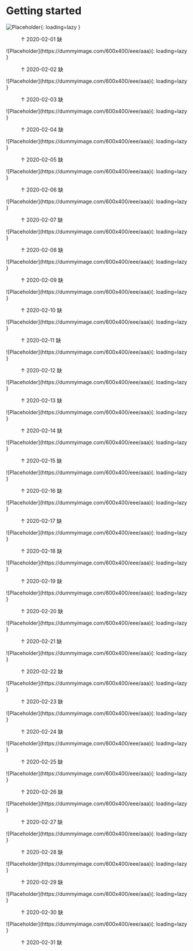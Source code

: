 
# Getting started


![Placeholder](https://dummyimage.com/600x400/eee/aaa){: loading=lazy }
<figure>
  <figcaption>&#x2191; 2020-02-01 缺</figcaption>
</figure>
![Placeholder](https://dummyimage.com/600x400/eee/aaa){: loading=lazy }
<figure>
  <figcaption>&#x2191; 2020-02-02 缺</figcaption>
</figure>
![Placeholder](https://dummyimage.com/600x400/eee/aaa){: loading=lazy }
<figure>
  <figcaption>&#x2191; 2020-02-03 缺</figcaption>
</figure>
![Placeholder](https://dummyimage.com/600x400/eee/aaa){: loading=lazy }
<figure>
  <figcaption>&#x2191; 2020-02-04 缺</figcaption>
</figure>
![Placeholder](https://dummyimage.com/600x400/eee/aaa){: loading=lazy }
<figure>
  <figcaption>&#x2191; 2020-02-05 缺</figcaption>
</figure>
![Placeholder](https://dummyimage.com/600x400/eee/aaa){: loading=lazy }
<figure>
  <figcaption>&#x2191; 2020-02-06 缺</figcaption>
</figure>
![Placeholder](https://dummyimage.com/600x400/eee/aaa){: loading=lazy }
<figure>
  <figcaption>&#x2191; 2020-02-07 缺</figcaption>
</figure>
![Placeholder](https://dummyimage.com/600x400/eee/aaa){: loading=lazy }
<figure>
  <figcaption>&#x2191; 2020-02-08 缺</figcaption>
</figure>
![Placeholder](https://dummyimage.com/600x400/eee/aaa){: loading=lazy }
<figure>
  <figcaption>&#x2191; 2020-02-09 缺</figcaption>
</figure>
![Placeholder](https://dummyimage.com/600x400/eee/aaa){: loading=lazy }
<figure>
  <figcaption>&#x2191; 2020-02-10 缺</figcaption>
</figure>
![Placeholder](https://dummyimage.com/600x400/eee/aaa){: loading=lazy }
<figure>
  <figcaption>&#x2191; 2020-02-11 缺</figcaption>
</figure>
![Placeholder](https://dummyimage.com/600x400/eee/aaa){: loading=lazy }
<figure>
  <figcaption>&#x2191; 2020-02-12 缺</figcaption>
</figure>
![Placeholder](https://dummyimage.com/600x400/eee/aaa){: loading=lazy }
<figure>
  <figcaption>&#x2191; 2020-02-13 缺</figcaption>
</figure>
![Placeholder](https://dummyimage.com/600x400/eee/aaa){: loading=lazy }
<figure>
  <figcaption>&#x2191; 2020-02-14 缺</figcaption>
</figure>
![Placeholder](https://dummyimage.com/600x400/eee/aaa){: loading=lazy }
<figure>
  <figcaption>&#x2191; 2020-02-15 缺</figcaption>
</figure>
![Placeholder](https://dummyimage.com/600x400/eee/aaa){: loading=lazy }
<figure>
  <figcaption>&#x2191; 2020-02-16 缺</figcaption>
</figure>
![Placeholder](https://dummyimage.com/600x400/eee/aaa){: loading=lazy }
<figure>
  <figcaption>&#x2191; 2020-02-17 缺</figcaption>
</figure>
![Placeholder](https://dummyimage.com/600x400/eee/aaa){: loading=lazy }
<figure>
  <figcaption>&#x2191; 2020-02-18 缺</figcaption>
</figure>
![Placeholder](https://dummyimage.com/600x400/eee/aaa){: loading=lazy }
<figure>
  <figcaption>&#x2191; 2020-02-19 缺</figcaption>
</figure>
![Placeholder](https://dummyimage.com/600x400/eee/aaa){: loading=lazy }
<figure>
  <figcaption>&#x2191; 2020-02-20 缺</figcaption>
</figure>
![Placeholder](https://dummyimage.com/600x400/eee/aaa){: loading=lazy }
<figure>
  <figcaption>&#x2191; 2020-02-21 缺</figcaption>
</figure>
![Placeholder](https://dummyimage.com/600x400/eee/aaa){: loading=lazy }
<figure>
  <figcaption>&#x2191; 2020-02-22 缺</figcaption>
</figure>
![Placeholder](https://dummyimage.com/600x400/eee/aaa){: loading=lazy }
<figure>
  <figcaption>&#x2191; 2020-02-23 缺</figcaption>
</figure>
![Placeholder](https://dummyimage.com/600x400/eee/aaa){: loading=lazy }
<figure>
  <figcaption>&#x2191; 2020-02-24 缺</figcaption>
</figure>
![Placeholder](https://dummyimage.com/600x400/eee/aaa){: loading=lazy }
<figure>
  <figcaption>&#x2191; 2020-02-25 缺</figcaption>
</figure>
![Placeholder](https://dummyimage.com/600x400/eee/aaa){: loading=lazy }
<figure>
  <figcaption>&#x2191; 2020-02-26 缺</figcaption>
</figure>
![Placeholder](https://dummyimage.com/600x400/eee/aaa){: loading=lazy }
<figure>
  <figcaption>&#x2191; 2020-02-27 缺</figcaption>
</figure>
![Placeholder](https://dummyimage.com/600x400/eee/aaa){: loading=lazy }
<figure>
  <figcaption>&#x2191; 2020-02-28 缺</figcaption>
</figure>
![Placeholder](https://dummyimage.com/600x400/eee/aaa){: loading=lazy }
<figure>
  <figcaption>&#x2191; 2020-02-29 缺</figcaption>
</figure>
![Placeholder](https://dummyimage.com/600x400/eee/aaa){: loading=lazy }
<figure>
  <figcaption>&#x2191; 2020-02-30 缺</figcaption>
</figure>
![Placeholder](https://dummyimage.com/600x400/eee/aaa){: loading=lazy }
<figure>
  <figcaption>&#x2191; 2020-02-31 缺</figcaption>
</figure>
